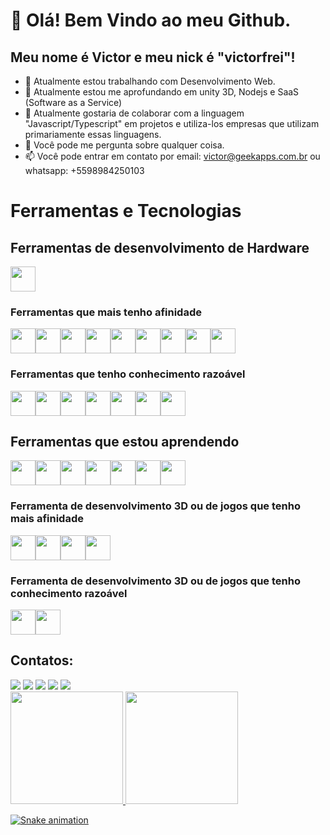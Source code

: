 # 👋 Olá! Bem Vindo ao meu Github.
## Meu nome é Victor e meu nick é "victorfrei"!


- 🔭 Atualmente estou trabalhando com Desenvolvimento Web.
- 🌱 Atualmente estou me aprofundando em unity 3D, Nodejs e SaaS (Software as a Service)
- 👯 Atualmente gostaria de colaborar com a linguagem "Javascript/Typescript" em projetos e utiliza-los empresas que utilizam primariamente essas linguagens.
- 💬 Você pode me pergunta sobre qualquer coisa.
- 📫 Você pode entrar em contato por email: victor@geekapps.com.br ou whatsapp: +5598984250103


# Ferramentas e Tecnologias

## Ferramentas de desenvolvimento de Hardware

<img src="https://cdn.jsdelivr.net/gh/devicons/devicon/icons/arduino/arduino-original-wordmark.svg" width="40" height="40"/>
          
### Ferramentas que mais tenho afinidade
<div style="display: flex">
<img src="https://cdn.jsdelivr.net/gh/devicons/devicon/icons/nextjs/nextjs-original-wordmark.svg" width="40" height="40"/>
<img src="https://cdn.jsdelivr.net/gh/devicons/devicon/icons/javascript/javascript-original.svg" width="40" height="40"/>
<img src="https://cdn.jsdelivr.net/gh/devicons/devicon/icons/typescript/typescript-original.svg" width="40" height="40"/>
<img src="https://cdn.jsdelivr.net/gh/devicons/devicon/icons/tailwindcss/tailwindcss-original-wordmark.svg" width="40" height="40"/>
<img src="https://cdn.jsdelivr.net/gh/devicons/devicon/icons/npm/npm-original-wordmark.svg" width="40" height="40"/>
<img src="https://cdn.jsdelivr.net/gh/devicons/devicon/icons/yarn/yarn-original-wordmark.svg" width="40" height="40"/>
<img src="https://cdn.jsdelivr.net/gh/devicons/devicon/icons/react/react-original-wordmark.svg" width="40" height="40"/>
<img src="https://cdn.jsdelivr.net/gh/devicons/devicon/icons/visualstudio/visualstudio-plain-wordmark.svg" width="40" height="40" />
<img src="https://cdn.jsdelivr.net/gh/devicons/devicon/icons/filezilla/filezilla-plain-wordmark.svg" width="40" height="40"/>
</div>        
          

### Ferramentas que tenho conhecimento razoável
<div style="display: flex">
<img src="https://cdn.jsdelivr.net/gh/devicons/devicon/icons/express/express-original-wordmark.svg" width="40" height="40"/>
<img src="https://cdn.jsdelivr.net/gh/devicons/devicon/icons/nginx/nginx-original.svg" width="40" height="40"/>
<img src="https://cdn.jsdelivr.net/gh/devicons/devicon/icons/electron/electron-original-wordmark.svg" width="40" height="40"/>
<img src="https://cdn.jsdelivr.net/gh/devicons/devicon/icons/github/github-original-wordmark.svg" width="40" height="40"/>
<img src="https://cdn.jsdelivr.net/gh/devicons/devicon/icons/docker/docker-original-wordmark.svg" width="40" height="40"/>
<img src="https://cdn.jsdelivr.net/gh/devicons/devicon/icons/digitalocean/digitalocean-original-wordmark.svg" width="40" height="40"/>
<img src="https://cdn.jsdelivr.net/gh/devicons/devicon/icons/flutter/flutter-original.svg" width="40" height="40"/>
</div>                                
    
## Ferramentas que estou aprendendo
<div style="display: flex">
<img src="https://cdn.jsdelivr.net/gh/devicons/devicon/icons/mongodb/mongodb-original-wordmark.svg" width="40" height="40"/>
<img src="https://cdn.jsdelivr.net/gh/devicons/devicon/icons/postgresql/postgresql-original-wordmark.svg" width="40" height="40"/>
<img src="https://cdn.jsdelivr.net/gh/devicons/devicon/icons/socketio/socketio-original-wordmark.svg" width="40" height="40"/>
<img src="https://cdn.jsdelivr.net/gh/devicons/devicon/icons/swift/swift-original-wordmark.svg" width="40" height="40"/>
<img src="https://cdn.jsdelivr.net/gh/devicons/devicon/icons/tortoisegit/tortoisegit-original.svg" width="40" height="40"/>
<img src="https://cdn.jsdelivr.net/gh/devicons/devicon/icons/xcode/xcode-original.svg" width="40" height="40"/>
<img src="https://cdn.jsdelivr.net/gh/devicons/devicon/icons/ssh/ssh-original-wordmark.svg" width="40" height="40"/>
</div>                                         
    
### Ferramenta de desenvolvimento 3D ou de jogos que tenho mais afinidade        
<div style="display: flex">          
<img src="https://cdn.jsdelivr.net/gh/devicons/devicon/icons/lua/lua-original-wordmark.svg" width="40" height="40"/>
<img src="https://cdn.jsdelivr.net/gh/devicons/devicon/icons/unity/unity-original-wordmark.svg" width="40" height="40"/>
<img src="https://cdn.jsdelivr.net/gh/devicons/devicon/icons/csharp/csharp-original.svg" width="40" height="40"/>
<img src="https://cdn.jsdelivr.net/gh/devicons/devicon/icons/blender/blender-original-wordmark.svg" width="40" height="40"/>
</div>              
          
### Ferramenta de desenvolvimento 3D ou de jogos que tenho conhecimento razoável
<div style="display: flex">
<img src="https://cdn.jsdelivr.net/gh/devicons/devicon/icons/unrealengine/unrealengine-original-wordmark.svg" width="40" height="40"/>
<img src="https://cdn.jsdelivr.net/gh/devicons/devicon/icons/cplusplus/cplusplus-original.svg" width="40" height="40"/> 
</div>              
          
## Contatos:

<div>
<a href="https://www.youtube.com/@viictorf_" target="_blank"><img src="https://img.shields.io/badge/YouTube-FF0000?style=for-the-badge&logo=youtube&logoColor=white" target="_blank"></a>
<a href="https://instagram.com/@viictorf_" target="_blank"><img src="https://img.shields.io/badge/-Instagram-%23E4405F?style=for-the-badge&logo=instagram&logoColor=white" target="_blank"></a>
<a href="https://www.twitch.tv/victorfreibrl" target="_blank"><img src="https://img.shields.io/badge/Twitch-9146FF?style=for-the-badge&logo=twitch&logoColor=white" target="_blank"></a>
<a href = "mailto:<Victor> victor@geekapps.com.br"><img src="https://img.shields.io/badge/Gmail-D14836?style=for-the-badge&logo=gmail&logoColor=white" target="_blank"></a>
<a href="https://www.linkedin.com/in/victorrodriguesfreire" target="_blank"><img src="https://img.shields.io/badge/-LinkedIn-%230077B5?style=for-the-badge&logo=linkedin&logoColor=white" target="_blank"></a>   
</div>


<div>
<a href="https://github.com/victorfrei">
<img height="180em" src="https://github-readme-stats.vercel.app/api/top-langs/?username=seu-usuário-aqui&layout=compact&langs_count=7&theme=dracula"/>
<img height="180em" src="https://github-readme-stats.vercel.app/api?username=seu-usuário-aqui&show_icons=true&theme=dracula&include_all_commits=true&count_private=true"/>
</div>


![Snake animation](https://github.com/seu-usuário-aqui/seu-usuário-aqui/blob/output/github-contribution-grid-snake.svg)










